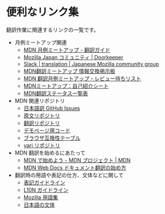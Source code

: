 # 便利なリンク集

翻訳作業に関連するリンクの一覧です。

- 月例ミートアップ関連
    - [MDN 月例ミートアップ - 翻訳ガイド](https://mozilla-japan.github.io/mdn-translation-guide/)
    - [Mozilla Japan コミュニティ | Doorkeeper](https://mozilla.doorkeeper.jp/)
    - [Slack | translation | Japanese Mozilla community group](https://app.slack.com/client/T578ZUDLM/C5N6SFQMP)
    - [MDN翻訳ミートアップ 情報交換掲示板](https://docs.google.com/document/d/16cKB9t8Deiv0emx01jvy1TJPIFQrqd-EUxZMRUvhlj0/edit)
    - [MDN 翻訳月例ミートアップ・レビュー待ちリスト](https://docs.google.com/document/d/1yqCjvvN8md6qca-WWZsYbPTIM8AFzBjFGYqPQ2t8q4U/edit)
    - [MDNミートアップ：自己紹介シート](https://docs.google.com/spreadsheets/d/1N73mciqvlQbuC4457OMteS-TXDldj75XybDKfK8CToI/edit#gid=0)
    - [MDN翻訳ステータス一覧表](https://mdn.lavoscore.org/?regex_b=glossary&sort=size-asc&filter=not-ja)
- MDN 関連リポジトリ
    - [日本語訳 GitHub Issues](https://github.com/mozilla-japan/translation/issues)
    - [原文リポジトリ](https://github.com/mdn/content)
    - [翻訳リポジトリ](https://github.com/mdn/translated-content)
    - [デモページ用コード](https://github.com/mdn/interactive-examples)
    - [ブラウザ互換性テーブル](https://github.com/mdn/browser-compat-data/)
    - [yari リポジトリ](https://github.com/mdn/yari)
- MDN 翻訳を始めるにあたって
    - [MDN で始めよう - MDN プロジェクト | MDN](https://developer.mozilla.org/ja/docs/MDN/Community/Contributing/Getting_started#Possible_task_types)
    - [MDN Web Docs ドキュメント翻訳の始め方](https://github.com/mozilla-japan/translation/wiki/Get-started-with-translation-of-Mozilla-documentations)
- 翻訳時の用語や表記の仕方、文体などに関して
    - [表記ガイドライン](https://github.com/mozilla-japan/translation/wiki/Editorial-Guideline)
    - [L10N ガイドライン](https://github.com/mozilla-japan/translation/wiki/L10N-Guideline)
    - [Mozilla 用語集](https://github.com/mozilla-japan/translation/wiki/Mozilla-L10N-Glossary)
    - [日本語の文体](https://docs.google.com/spreadsheets/d/1y-hC-xMXawCgcYZwJDnvuSlAOTgMRLLyqXurpYkJbYE/edit#gid=0)
